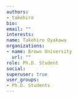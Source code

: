 ```yaml
---
authors:
- takehiro
bio: 
email: ""
interests:
name: Takehiro Oyakawa
organizations:
- name: Brown University
  url: ""
role: Ph.D. Student
social:
superuser: true
user_groups:
- Ph.D. Students
---
```

